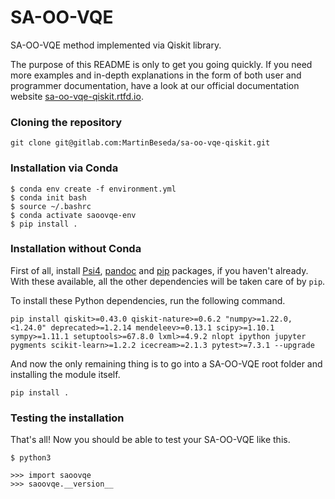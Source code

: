 # SA-OO-VQE

SA-OO-VQE method implemented via Qiskit library.

The purpose of this README is only to get you going quickly. If you need more examples and in-depth explanations in the form of both user and programmer documentation, have a look at our official documentation 
website [sa-oo-vqe-qiskit.rtfd.io](https://sa-oo-vqe-qiskit.rtfd.io).

### Cloning the repository
```
git clone git@gitlab.com:MartinBeseda/sa-oo-vqe-qiskit.git
```

### Installation via Conda
```
$ conda env create -f environment.yml
$ conda init bash
$ source ~/.bashrc
$ conda activate saoovqe-env
$ pip install .
```

### Installation without Conda
First of all, install [Psi4](https://psicode.org/installs/), [pandoc](https://pandoc.org/installing.html) and 
[pip](https://pypi.org/project/pip/) packages, if you haven't already. With these available, all the other 
dependencies will be taken care of by `pip`.

To install these Python dependencies, run the following command.
```
pip install qiskit>=0.43.0 qiskit-nature>=0.6.2 "numpy>=1.22.0, <1.24.0" deprecated>=1.2.14 mendeleev>=0.13.1 scipy>=1.10.1 sympy>=1.11.1 setuptools>=67.8.0 lxml>=4.9.2 nlopt ipython jupyter pygments scikit-learn>=1.2.2 icecream>=2.1.3 pytest>=7.3.1 --upgrade
```

And now the only remaining thing is to go into a SA-OO-VQE root folder and installing the module itself.
```
pip install .
```

### Testing the installation
That's all! Now you should be able to test your SA-OO-VQE like this.

```
$ python3

>>> import saoovqe
>>> saoovqe.__version__
```
